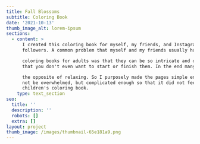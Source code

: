 ```yaml
---
title: Fall Blossoms
subtitle: Coloring Book
date: '2021-10-13'
thumb_image_alt: lorem-ipsum
sections:
  - content: >
      I created this coloring book for myself, my friends, and Instagram
      followers. A common problem that myself and my friends usually had with 

      coloring books for adults was that they can be so intricate and detailed
      that you don't even want to start or finish them. In the end many are 

      the opposite of relaxing. So I purposely made the pages simple enough to
      not be overwhelmed, but complicated enough so that it did not feel like a
      children's coloring book. 
    type: text_section
seo:
  title: ''
  description: ''
  robots: []
  extra: []
layout: project
thumb_image: /images/thumbnail-65e181a9.png
---
```

